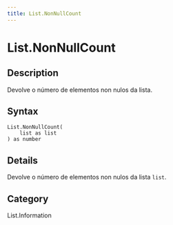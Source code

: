 ```yaml
---
title: List.NonNullCount
---
```


# List.NonNullCount


## Description

Devolve o número de elementos non nulos da lista.


## Syntax

```powerquery
List.NonNullCount(
    list as list
) as number
```


## Details

Devolve o número de elementos non nulos da lista <code>list</code>.



## Category
List.Information
